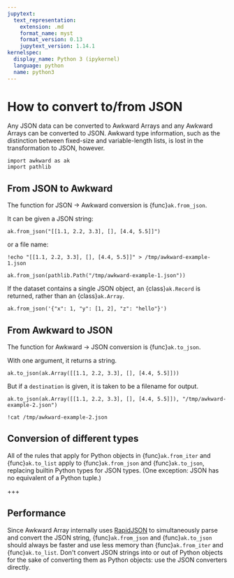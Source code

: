 ```yaml
---
jupytext:
  text_representation:
    extension: .md
    format_name: myst
    format_version: 0.13
    jupytext_version: 1.14.1
kernelspec:
  display_name: Python 3 (ipykernel)
  language: python
  name: python3
---
```


How to convert to/from JSON
===========================

Any JSON data can be converted to Awkward Arrays and any Awkward Arrays can be converted to JSON. Awkward type information, such as the distinction between fixed-size and variable-length lists, is lost in the transformation to JSON, however.

```{code-cell} python3
import awkward as ak
import pathlib
```

From JSON to Awkward
--------------------

The function for JSON → Awkward conversion is {func}`ak.from_json`.

It can be given a JSON string:

```{code-cell} python3
ak.from_json("[[1.1, 2.2, 3.3], [], [4.4, 5.5]]")
```

or a file name:

```{code-cell} python3
!echo "[[1.1, 2.2, 3.3], [], [4.4, 5.5]]" > /tmp/awkward-example-1.json
```

```{code-cell} python3
ak.from_json(pathlib.Path("/tmp/awkward-example-1.json"))
```

If the dataset contains a single JSON object, an {class}`ak.Record` is returned, rather than an {class}`ak.Array`.

```{code-cell} python3
ak.from_json('{"x": 1, "y": [1, 2], "z": "hello"}')
```

From Awkward to JSON
--------------------

The function for Awkward → JSON conversion is {func}`ak.to_json`.

With one argument, it returns a string.

```{code-cell} python3
ak.to_json(ak.Array([[1.1, 2.2, 3.3], [], [4.4, 5.5]]))
```

But if a `destination` is given, it is taken to be a filename for output.

```{code-cell} python3
ak.to_json(ak.Array([[1.1, 2.2, 3.3], [], [4.4, 5.5]]), "/tmp/awkward-example-2.json")
```

```{code-cell} python3
!cat /tmp/awkward-example-2.json
```

Conversion of different types
-----------------------------

All of the rules that apply for Python objects in {func}`ak.from_iter` and {func}`ak.to_list` apply to {func}`ak.from_json` and {func}`ak.to_json`, replacing builtin Python types for JSON types. (One exception: JSON has no equivalent of a Python tuple.)

+++

Performance
-----------

Since Awkward Array internally uses [RapidJSON](https://rapidjson.org/) to simultaneously parse and convert the JSON string, {func}`ak.from_json` and {func}`ak.to_json` should always be faster and use less memory than {func}`ak.from_iter` and {func}`ak.to_list`. Don't convert JSON strings into or out of Python objects for the sake of converting them as Python objects: use the JSON converters directly.
